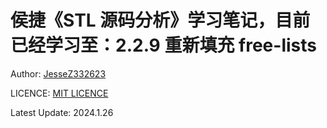 # 侯捷《STL 源码分析》学习笔记，目前已经学习至：2.2.9 重新填充 free-lists

Author: [JesseZ332623](https://github.com/JesseZ332623)

LICENCE: [MIT LICENCE](https://opensource.org/license/mit/)

Latest Update: 2024.1.26
